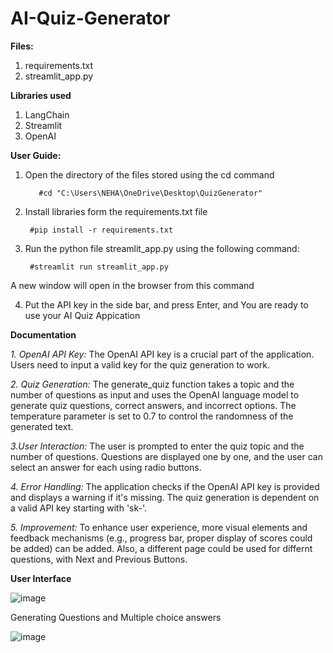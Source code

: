 # AI-Quiz-Generator


**Files:** 
1. requirements.txt
2. streamlit_app.py

**Libraries used**
1. LangChain
2. Streamlit
3. OpenAI

**User Guide:**

1. Open the directory of the files stored using the cd command

          #cd "C:\Users\NEHA\OneDrive\Desktop\QuizGenerator"

2. Install libraries form the requirements.txt file

        #pip install -r requirements.txt

3. Run the python file streamlit_app.py using the following command:

        #streamlit run streamlit_app.py 

A new window will open in the browser from this command 

4. Put the API key in the side bar, and press Enter, and You are ready to use your AI Quiz Appication 

**Documentation**

 *1. OpenAI API Key:* The OpenAI API key is a crucial part of the application. Users need to input a valid key for the quiz generation to work.

*2. Quiz Generation:* The generate_quiz function takes a topic and the number of questions as input and uses the OpenAI language model to generate quiz questions, correct answers, and incorrect options.
The temperature parameter is set to 0.7 to control the randomness of the generated text.

*3.User Interaction:* The user is prompted to enter the quiz topic and the number of questions. Questions are displayed one by one, and the user can select an answer for each using radio buttons.

*4. Error Handling:* The application checks if the OpenAI API key is provided and displays a warning if it's missing. The quiz generation is dependent on a valid API key starting with 'sk-'.

*5. Improvement:* To enhance user experience, more visual elements and feedback mechanisms (e.g., progress bar, proper display of scores could be added) can be added. Also, a different page could be used for differnt questions, with Next and Previous Buttons. 


**User Interface**

![image](https://github.com/Neha-Jakhar/AI-Quiz-Generator/assets/103881430/59e9b735-4d42-45c9-b8c6-3d8bf762039c)

Generating Questions and Multiple choice answers

![image](https://github.com/Neha-Jakhar/AI-Quiz-Generator/assets/103881430/ed1db2cc-93e6-434e-8a33-1fbd2bce806a)






